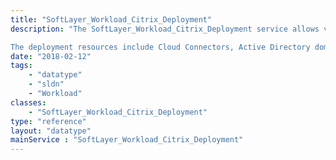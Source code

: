 ```yaml
---
title: "SoftLayer_Workload_Citrix_Deployment"
description: "The SoftLayer_Workload_Citrix_Deployment service allows viewing the resources ordered for Citrix Virtual Apps and Desktops. 

The deployment resources include Cloud Connectors, Active Directory domain controller, Bare Metal servers, File Storage, VLAN, Primary/Portable subnets, DHCP server, and Proxy server. "
date: "2018-02-12"
tags:
    - "datatype"
    - "sldn"
    - "Workload"
classes:
    - "SoftLayer_Workload_Citrix_Deployment"
type: "reference"
layout: "datatype"
mainService : "SoftLayer_Workload_Citrix_Deployment"
---
```

